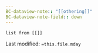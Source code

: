 ```yaml
---
BC-dataview-note:: "[[othering]]"
BC-dataview-note-field:: down
---
```

```dataview
list from [[]]
```


Last modified: `=this.file.mday`